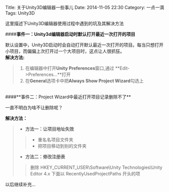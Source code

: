 ﻿Title: 关于Unity3D编辑器一些事儿
Date: 2014-11-05 22:30
Category: 一点一滴
Tags: Unity3D

这里描述下Unity3D编辑器使用过程中遇到的坑及其解决方法

####**事件一：Unity3d编辑器启动时默认打开最近一次打开的项目**  

默认设置中，Unity3D启动时会自动打开默认最近一次打开的项目。每当只想打开小项目，而偏偏上次打开过一个大项目时，这点让人很抓狂。  
**解决方法:**  
> 1. 在编辑器中打开**Unity Preferences**窗口,通过 **Edit->Preferences...**打开
> 2. 在**General**选项卡中把**Always Show Project Wizard**勾选上


<br/>
####**事件二：Project Wizard中最近打开项目记录删除不了**  

一直不明白为啥不让删除呢？  

**解决方法：**  
> * **方法一：让项目地址失效**  
>> * 重名名项目文件夹
>> * 把项目移动到别的文件夹
> * **方法二：修改注册表**  
>> 删除 HKEY_CURRENT_USER\Software\Unity Technologies\Unity Editor 4.x 下面以 RecentlyUsedProjectPaths 开头的项


以后继续补充...
